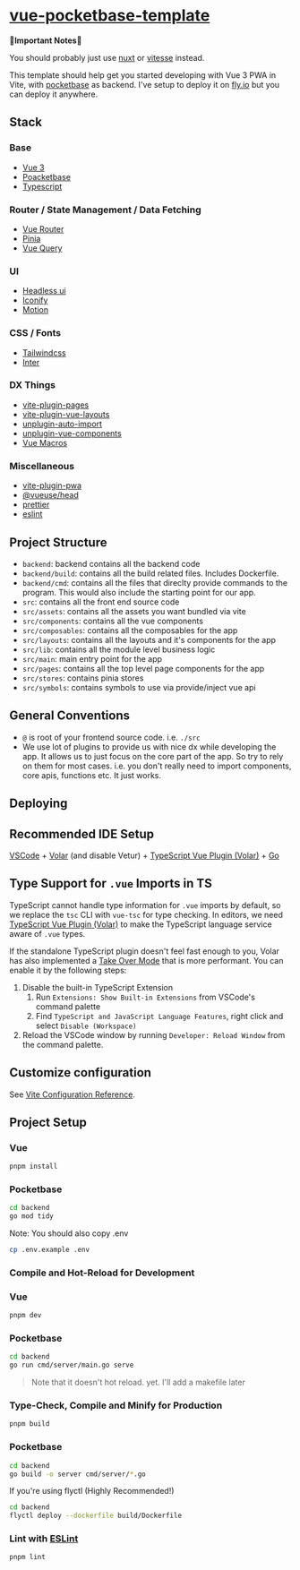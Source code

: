 # [vue-pocketbase-template](https://vue-pocketbase-template.vercel.app)

**🚨Important Notes🚨**

You should probably just use [nuxt](https://nuxt.com/) or [vitesse](https://github.com/antfu/vitesse/tree/main) instead.

This template should help get you started developing with Vue 3 PWA in Vite, with [pocketbase](https://pocketbase.io) as backend. I've setup to deploy it on [fly.io](https://fly.io) but you can deploy it anywhere.

## Stack

### Base

- [Vue 3](https://vuejs.org)
- [Poacketbase](https://pocketbase.io)
- [Typescript](https://www.typescriptlang.org/)

### Router / State Management / Data Fetching

- [Vue Router](https://router.vuejs.org/)
- [Pinia](https://pinia.vuejs.org/)
- [Vue Query](https://tanstack.com/query/v4)

### UI

- [Headless ui](https://headlessui.com)
- [Iconify](https://iconify.design)
- [Motion](https://motion.dev)

### CSS / Fonts

- [Tailwindcss](https://tailwindcss.com)
- [Inter](https://rsms.me/inter)

### DX Things

- [vite-plugin-pages](https://github.com/hannoeru/vite-plugin-pages)
- [vite-plugin-vue-layouts](https://github.com/JohnCampionJr/vite-plugin-vue-layouts)
- [unplugin-auto-import](https://github.com/antfu/unplugin-auto-import)
- [unplugin-vue-components](https://github.com/antfu/unplugin-vue-components)
- [Vue Macros](https://vue-macros.sxzz.moe)

### Miscellaneous

- [vite-plugin-pwa](https://vite-pwa-org.netlify.app/)
- [@vueuse/head](https://github.com/vueuse/head)
- [prettier](https://prettier.io)
- [eslint](https://eslint.org)

## Project Structure

- `backend`: backend contains all the backend code
- `backend/build`: contains all the build related files. Includes Dockerfile.
- `backend/cmd`: contains all the files that direclty provide commands to the program. This would also include the starting point for our app.
- `src`: contains all the front end source code
- `src/assets`: contains all the assets you want bundled via vite
- `src/components`: contains all the vue components
- `src/composables`: contains all the composables for the app
- `src/layouts`: contains all the layouts and it's components for the app
- `src/lib`: contains all the module level business logic
- `src/main`: main entry point for the app
- `src/pages`: contains all the top level page components for the app
- `src/stores`: contains pinia stores
- `src/symbols`: contains symbols to use via provide/inject vue api

## General Conventions

- `@` is root of your frontend source code. i.e. `./src`
- We use lot of plugins to provide us with nice dx while developing the app. It allows us to just focus on the core part of the app. So try to rely on them for most cases. i.e. you don't really need to import components, core apis, functions etc. It just works.

## Deploying

## Recommended IDE Setup

[VSCode](https://code.visualstudio.com/) + [Volar](https://marketplace.visualstudio.com/items?itemName=Vue.volar) (and disable Vetur) + [TypeScript Vue Plugin (Volar)](https://marketplace.visualstudio.com/items?itemName=Vue.vscode-typescript-vue-plugin) + [Go](https://marketplace.visualstudio.com/items?itemName=golang.Go)

## Type Support for `.vue` Imports in TS

TypeScript cannot handle type information for `.vue` imports by default, so we replace the `tsc` CLI with `vue-tsc` for type checking. In editors, we need [TypeScript Vue Plugin (Volar)](https://marketplace.visualstudio.com/items?itemName=Vue.vscode-typescript-vue-plugin) to make the TypeScript language service aware of `.vue` types.

If the standalone TypeScript plugin doesn't feel fast enough to you, Volar has also implemented a [Take Over Mode](https://github.com/johnsoncodehk/volar/discussions/471#discussioncomment-1361669) that is more performant. You can enable it by the following steps:

1. Disable the built-in TypeScript Extension
   1. Run `Extensions: Show Built-in Extensions` from VSCode's command palette
   2. Find `TypeScript and JavaScript Language Features`, right click and select `Disable (Workspace)`
2. Reload the VSCode window by running `Developer: Reload Window` from the command palette.

## Customize configuration

See [Vite Configuration Reference](https://vitejs.dev/config/).

## Project Setup

### Vue

```sh
pnpm install
```

### Pocketbase

```sh
cd backend
go mod tidy
```

<aside>
Note: You should also copy .env

```sh
cp .env.example .env
```

</aside>

### Compile and Hot-Reload for Development

### Vue

```sh
pnpm dev
```

### Pocketbase

```sh
cd backend
go run cmd/server/main.go serve
```

> Note that it doesn't hot reload. yet. I'll add a makefile later

### Type-Check, Compile and Minify for Production

```sh
pnpm build
```

### Pocketbase

```sh
cd backend
go build -o server cmd/server/*.go
```

If you're using flyctl (Highly Recommended!)

```sh
cd backend
flyctl deploy --dockerfile build/Dockerfile
```

### Lint with [ESLint](https://eslint.org/)

```sh
pnpm lint
```
